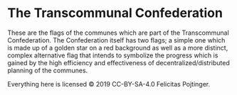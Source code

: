 # The Transcommunal Confederation

These are the flags of the communes which are part of the Transcommunal Confederation. The Confederation itself has two flags; a simple one which is made up of a golden star on a red background as well as a more distinct, complex alternative flag that intends to symbolize the progress which is gained by the high efficiency and effectiveness of decentralized/distributed planning of the communes.

Everything here is licensed © 2019 CC-BY-SA-4.0 Felicitas Pojtinger.
